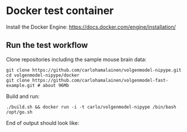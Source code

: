 # Docker test container

Install the Docker Engine: https://docs.docker.com/engine/installation/

## Run the test workflow

Clone repositories including the sample mouse brain data:

    git clone https://github.com/carlohamalainen/volgenmodel-nipype.git
    cd volgenmodel-nipype/docker
    git clone https://github.com/carlohamalainen/volgenmodel-fast-example.git # about 96Mb

Build and run:

    ./build.sh && docker run -i -t carlo/volgenmodel-nipype /bin/bash /opt/go.sh

End of output should look like:


